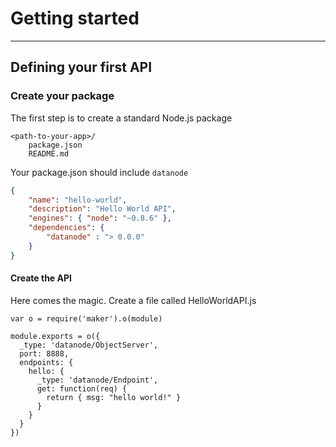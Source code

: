 # Getting started
***

Defining your first API
----------

### Create your package

The first step is to create a standard Node.js package

```
<path-to-your-app>/
    package.json
    README.md
```

Your package.json should include ```datanode```

```json
{
    "name": "hello-world",
    "description": "Hello World API",
    "engines": { "node": "~0.8.6" },
    "dependencies": {
        "datanode" : "> 0.0.0"
    }
}
```

#### Create the API

Here comes the magic. Create a file called HelloWorldAPI.js

```node
var o = require('maker').o(module)

module.exports = o({
  _type: 'datanode/ObjectServer',
  port: 8888,
  endpoints: {
    hello: {
      _type: 'datanode/Endpoint',
      get: function(req) {
        return { msg: "hello world!" }
      }
    }
  }
})
```

